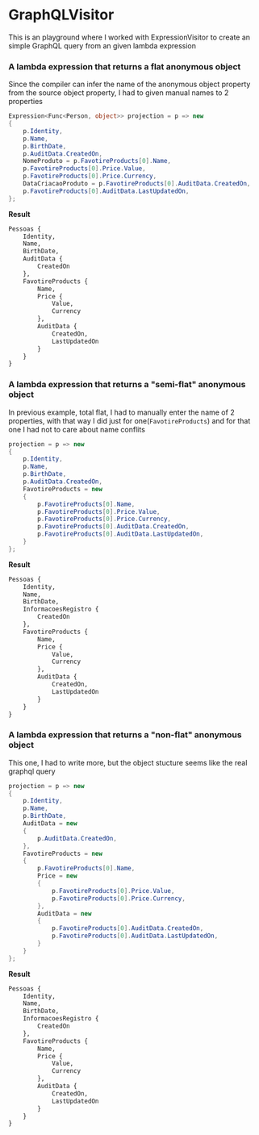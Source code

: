 # GraphQLVisitor

This is an playground where I worked with ExpressionVisitor to create an simple GraphQL query from an given lambda expression

### A lambda expression that returns a flat anonymous object
Since the compiler can infer the name of the anonymous object property from the source object property, I had to given manual names to 2 properties
```csharp
Expression<Func<Person, object>> projection = p => new
{
    p.Identity,
    p.Name,
    p.BirthDate,
    p.AuditData.CreatedOn,
    NomeProduto = p.FavotireProducts[0].Name,
    p.FavotireProducts[0].Price.Value,
    p.FavotireProducts[0].Price.Currency,
    DataCriacaoProduto = p.FavotireProducts[0].AuditData.CreatedOn,
    p.FavotireProducts[0].AuditData.LastUpdatedOn,
};
```
**Result**
```graphql
Pessoas {
    Identity,
    Name,
    BirthDate,
    AuditData {
        CreatedOn
    },
    FavotireProducts {
        Name,
        Price {
            Value,
            Currency
        },
        AuditData {
            CreatedOn,
            LastUpdatedOn
        }
    }
}
```

### A lambda expression that returns a "semi-flat" anonymous object
In previous example, total flat, I had to manually enter the name of 2 properties, with that way I did just for one(`FavotireProducts`) and for that one I had not to care about name conflits
```csharp
projection = p => new
{
    p.Identity,
    p.Name,
    p.BirthDate,
    p.AuditData.CreatedOn,
    FavotireProducts = new
    {
        p.FavotireProducts[0].Name,
        p.FavotireProducts[0].Price.Value,
        p.FavotireProducts[0].Price.Currency,
        p.FavotireProducts[0].AuditData.CreatedOn,
        p.FavotireProducts[0].AuditData.LastUpdatedOn,
    }
};
```
**Result**
```graphql
Pessoas {
    Identity,
    Name,
    BirthDate,
    InformacoesRegistro {
        CreatedOn
    },
    FavotireProducts {
        Name,
        Price {
            Value,
            Currency
        },
        AuditData {
            CreatedOn,
            LastUpdatedOn
        }
    }
}
```

### A lambda expression that returns a "non-flat" anonymous object
This one, I had to write more, but the object stucture seems like the real graphql query
```csharp
projection = p => new
{
    p.Identity,
    p.Name,
    p.BirthDate,
    AuditData = new
    {
        p.AuditData.CreatedOn,
    },
    FavotireProducts = new
    {
        p.FavotireProducts[0].Name,
        Price = new
        {
            p.FavotireProducts[0].Price.Value,
            p.FavotireProducts[0].Price.Currency,
        },
        AuditData = new
        {
            p.FavotireProducts[0].AuditData.CreatedOn,
            p.FavotireProducts[0].AuditData.LastUpdatedOn,
        }
    }
};
```
**Result**
```graphql
Pessoas {
    Identity,
    Name,
    BirthDate,
    InformacoesRegistro {
        CreatedOn
    },
    FavotireProducts {
        Name,
        Price {
            Value,
            Currency
        },
        AuditData {
            CreatedOn,
            LastUpdatedOn
        }
    }
}
```
